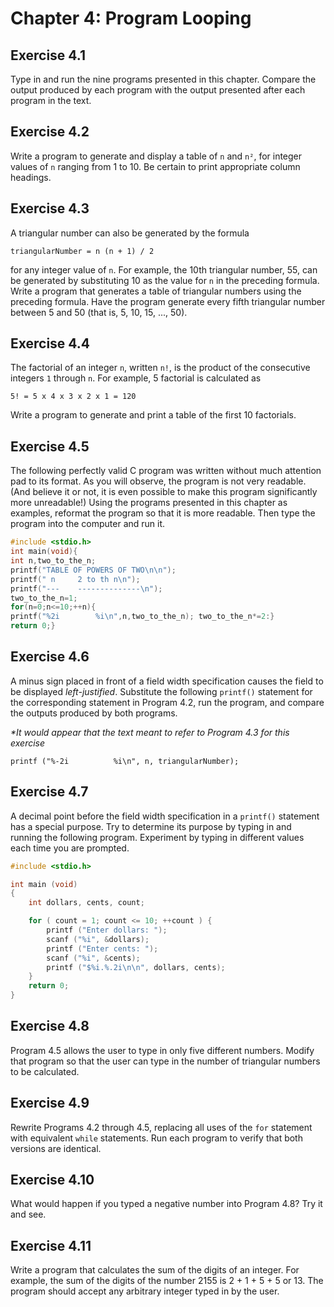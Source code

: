 # Chapter 4: Program Looping

## Exercise 4.1

Type in and run the nine programs presented in this chapter. Compare the output produced by each program with the output presented after each program in the text.



## Exercise 4.2

Write a program to generate and display a table of `n` and `n²`, for integer values of `n` ranging from 1 to 10. Be certain to print appropriate column headings.



## Exercise 4.3

A triangular number can also be generated by the formula

`triangularNumber = n (n + 1) / 2`

for any integer value of `n`. For example, the 10th triangular number, 55, can be generated by substituting 10 as the value for `n` in the preceding formula. Write a program that generates a table of triangular numbers using the preceding formula. Have the program generate every fifth triangular number between 5 and 50 (that is, 5, 10, 15, ..., 50).



## Exercise 4.4

The factorial of an integer `n`, written `n!`, is the product of the consecutive integers `1` through `n`. For example, 5 factorial is calculated as

`5! = 5 x 4 x 3 x 2 x 1 = 120`

Write a program to generate and print a table of the first 10 factorials.



## Exercise 4.5

The following perfectly valid C program was written without much attention pad to its format. As you will observe, the program is not very readable. (And believe it or not, it is even possible to make this program significantly more unreadable!) Using the programs presented in this chapter as examples, reformat the program so that it is more readable. Then type the program into the computer and run it.

```c
#include <stdio.h>
int main(void){
int n,two_to_the_n;
printf("TABLE OF POWERS OF TWO\n\n");
printf(" n     2 to th n\n");
printf("---    --------------\n");
two_to_the_n=1;
for(n=0;n<=10;++n){
printf("%2i        %i\n",n,two_to_the_n); two_to_the_n*=2:}
return 0;}
```



## Exercise 4.6

A minus sign placed in front of a field width specification causes the field to be displayed _left-justified_. Substitute the following `printf()` statement for the corresponding statement in Program 4.2, run the program, and compare the outputs produced by both programs.

_*It would appear that the text meant to refer to Program 4.3 for this exercise_

`printf ("%-2i          %i\n", n, triangularNumber);`



## Exercise 4.7

A decimal point before the field width specification in a `printf()` statement has a special purpose. Try to determine its purpose by typing in and running the following program. Experiment by typing in different values each time you are prompted.

```c
#include <stdio.h>

int main (void)
{
    int dollars, cents, count;

    for ( count = 1; count <= 10; ++count ) {
        printf ("Enter dollars: ");
        scanf ("%i", &dollars);
        printf ("Enter cents: ");
        scanf ("%i", &cents);
        printf ("$%i.%.2i\n\n", dollars, cents);
    }
    return 0;
}
```



## Exercise 4.8

Program 4.5 allows the user to type in only five different numbers. Modify that program so that the user can type in the number of triangular numbers to be calculated.



## Exercise 4.9

Rewrite Programs 4.2 through 4.5, replacing all uses of the `for` statement with equivalent `while` statements. Run each program to verify that both versions are identical.



## Exercise 4.10

What would happen if you typed a negative number into Program 4.8? Try it and see.



## Exercise 4.11

Write a program that calculates the sum of the digits of an integer. For example, the sum of the digits of the number 2155 is 2 + 1 + 5 + 5 or 13. The program should accept any arbitrary integer typed in by the user.
